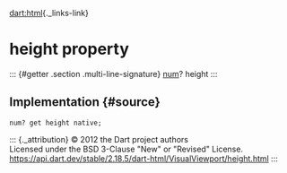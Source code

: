 [dart:html](../../dart-html/dart-html-library){._links-link}

height property
===============

::: {#getter .section .multi-line-signature}
[num](../../dart-core/num-class)? height
:::

Implementation {#source}
--------------

``` {.language-dart data-language="dart"}
num? get height native;
```

::: {._attribution}
© 2012 the Dart project authors\
Licensed under the BSD 3-Clause \"New\" or \"Revised\" License.\
<https://api.dart.dev/stable/2.18.5/dart-html/VisualViewport/height.html>
:::
